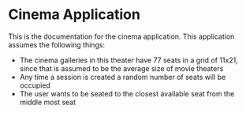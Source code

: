 # Cinema Application

This is the documentation for the cinema application. This application assumes the following things:

* The cinema galleries in this theater have 77 seats in a grid of 11x21, since that is assumed to be the average
size of movie theaters 
* Any time a session is created a random number of seats will be occupied
* The user wants to be seated to the closest available seat from the middle most seat
